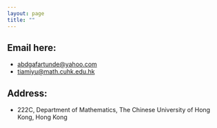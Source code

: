 ```yaml
---
layout: page
title: ""
---
```

## Email here: 
- abdgafartunde@yahoo.com
- tiamiyu@math.cuhk.edu.hk

## Address:
- 222C, Department of Mathematics, 
The Chinese University of Hong Kong, 
Hong Kong
